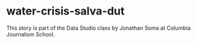 # water-crisis-salva-dut
 This story is part of the Data Studio class by Jonathan Soma at Columbia Journalism School.
